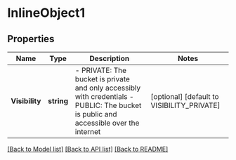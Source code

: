 # InlineObject1

## Properties

Name | Type | Description | Notes
------------ | ------------- | ------------- | -------------
**Visibility** | **string** | - PRIVATE: The bucket is private and only accessibly with credentials  - PUBLIC: The bucket is public and accessible over the internet | [optional] [default to VISIBILITY_PRIVATE]

[[Back to Model list]](../README.md#documentation-for-models) [[Back to API list]](../README.md#documentation-for-api-endpoints) [[Back to README]](../README.md)


